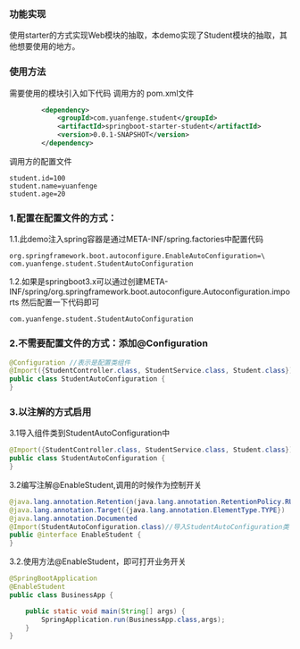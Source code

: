 ### 功能实现
使用starter的方式实现Web模块的抽取，本demo实现了Student模块的抽取，其他想要使用的地方。

### 使用方法
需要使用的模块引入如下代码
调用方的 pom.xml文件
```xml
        <dependency>
            <groupId>com.yuanfenge.student</groupId>
            <artifactId>springboot-starter-student</artifactId>
            <version>0.0.1-SNAPSHOT</version>
        </dependency>
```
调用方的配置文件
```properties
student.id=100
student.name=yuanfenge
student.age=20
```

### 1.配置在配置文件的方式：
1.1.此demo注入spring容器是通过META-INF/spring.factories中配置代码
```factories
org.springframework.boot.autoconfigure.EnableAutoConfiguration=\
com.yuanfenge.student.StudentAutoConfiguration
```
1.2.如果是springboot3.x可以通过创建META-INF/spring/org.springframework.boot.autoconfigure.Autoconfiguration.imports
然后配置一下代码即可
```imports
com.yuanfenge.student.StudentAutoConfiguration
```

### 2.不需要配置文件的方式：添加@Configuration
```java
@Configuration //表示是配置类组件
@Import({StudentController.class, StudentService.class, Student.class}) //导入需要的组件类
public class StudentAutoConfiguration {
}
```

### 3.以注解的方式启用
3.1导入组件类到StudentAutoConfiguration中
```java
@Import({StudentController.class, StudentService.class, Student.class}) //导入需要的组件类
public class StudentAutoConfiguration {
}
```
3.2编写注解@EnableStudent,调用的时候作为控制开关
```java
@java.lang.annotation.Retention(java.lang.annotation.RetentionPolicy.RUNTIME)
@java.lang.annotation.Target({java.lang.annotation.ElementType.TYPE})
@java.lang.annotation.Documented
@Import(StudentAutoConfiguration.class)//导入StudentAutoConfiguration类
public @interface EnableStudent {
}
```
3.2.使用方法@EnableStudent，即可打开业务开关
```java
@SpringBootApplication
@EnableStudent
public class BusinessApp {

    public static void main(String[] args) {
        SpringApplication.run(BusinessApp.class,args);
    }
}
```